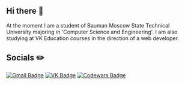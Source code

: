 ## Hi there 👋
At the moment I am a student of Bauman Moscow State Technical University majoring in 'Computer Science and Engineering'. I am also studying at VK Education courses in the direction of a web developer.


## Socials :pencil2:
[![Gmail Badge](https://img.shields.io/badge/-Gmail-red?style=flat&logo=Gmail&logoColor=white)](mailto:andreymyshlyaev9@gmail.com)
[![VK Badge](https://img.shields.io/badge/-VK-white?style=flat&logo=Vk&logoColor=blue)](https://vk.com/id549986297)
[![Codewars Badge](https://img.shields.io/badge/-codewars-black?style=flat&logo=codewars&logoColor=red)](https://www.codewars.com/users/Vened)




